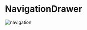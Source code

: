 # NavigationDrawer
![navigation](https://cloud.githubusercontent.com/assets/25080612/21893103/aa013478-d8ff-11e6-9cd2-bfd1f9ede6fd.png)
